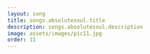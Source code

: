```yaml
---
layout: song
title: songs.absolutesoul.title
description: songs.absolutesoul.description
image: assets/images/pic11.jpg
order: 11
---
```


